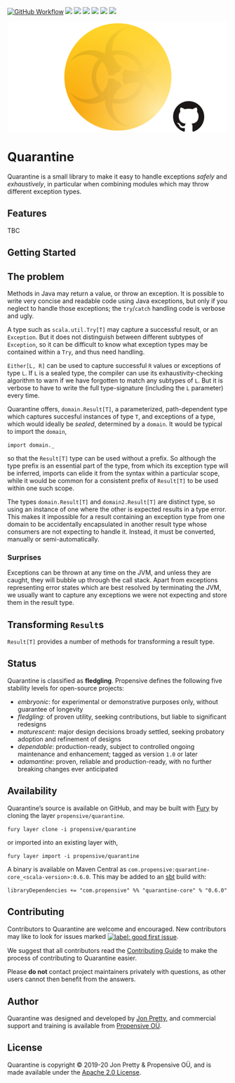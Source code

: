 [<img alt="GitHub Workflow" src="https://img.shields.io/github/workflow/status/propensive/quarantine/Build/main?style=for-the-badge" height="24">](https://github.com/propensive/quarantine/actions)
[<img src="https://img.shields.io/badge/gitter-discuss-f00762?style=for-the-badge" height="24">](https://gitter.im/propensive/quarantine)
[<img src="https://img.shields.io/discord/633198088311537684?color=8899f7&label=DISCORD&style=for-the-badge" height="24">](https://discord.gg/CHCPjERybv)
[<img src="https://img.shields.io/matrix/propensive.quarantine:matrix.org?label=MATRIX&color=0dbd8b&style=for-the-badge" height="24">](https://app.element.io/#/room/#propensive.quarantine:matrix.org)
[<img src="https://img.shields.io/twitter/follow/propensive?color=%2300acee&label=TWITTER&style=for-the-badge" height="24">](https://twitter.com/propensive)
[<img src="https://img.shields.io/maven-central/v/com.propensive/quarantine-core_2.12?color=2465cd&style=for-the-badge" height="24">](https://search.maven.org/artifact/com.propensive/quarantine-core_2.12)
[<img src="https://img.shields.io/badge/vent-propensive%2Fquarantine-f05662?style=for-the-badge" height="24">](https://vent.dev)

<img src="/doc/images/github.png" valign="middle">

# Quarantine

Quarantine is a small library to make it easy to handle exceptions _safely_ and _exhaustively_, in particular when combining modules which may throw different exception types.

## Features

TBC


## Getting Started

## The problem

Methods in Java may return a value, or throw an exception. It is possible to write very concise and readable
code using Java exceptions, but only if you neglect to handle those exceptions; the `try`/`catch` handling code
is verbose and ugly.

A type such as `scala.util.Try[T]` may capture a successful result, or an `Exception`. But it does not
distinguish between different subtypes of `Exception`, so it can be difficult to know what exception types may
be contained within a `Try`, and thus need handling.

`Either[L, R]` can be used to capture successful `R` values or exceptions of type `L`. If `L` is a sealed type,
the compiler can use its exhaustivity-checking algorithm to warn if we have forgotten to match any subtypes of
`L`. But it is verbose to have to write the full type-signature (including the `L` parameter) every time.

Quarantine offers, `domain.Result[T]`, a parameterized, path-dependent type which captures succesful instances
of type `T`, and exceptions of a type, which would ideally be _sealed_, determined by a `domain`. It would be
typical to import the `domain`,
```
import domain._
```
so that the `Result[T]` type can be used without a prefix. So although the type prefix is an essential part of
the type, from which its exception type will be inferred, imports can elide it from the syntax within a
particular scope, while it would be common for a consistent prefix of `Result[T]` to be used within one such
scope.

The types `domain.Result[T]` and `domain2.Result[T]` are distinct type, so using an instance of one where the
other is expected results in a type error. This makes it impossible for a result containing an exception type
from one domain to be accidentally encapsulated in another result type whose consumers are not expecting to
handle it. Instead, it must be converted, manually or semi-automatically.

### Surprises

Exceptions can be thrown at any time on the JVM, and unless they are caught, they will bubble up through the
call stack. Apart from exceptions representing error states which are best resolved by terminating the JVM, we
usually want to capture any exceptions we were not expecting and store them in the result type.

## Transforming `Result`s

`Result[T]` provides a number of methods for transforming a result type.


## Status

Quarantine is classified as __fledgling__. Propensive defines the following five stability levels for open-source projects:

- _embryonic_: for experimental or demonstrative purposes only, without guarantee of longevity
- _fledgling_: of proven utility, seeking contributions, but liable to significant redesigns
- _maturescent_: major design decisions broady settled, seeking probatory adoption and refinement of designs
- _dependable_: production-ready, subject to controlled ongoing maintenance and enhancement; tagged as version `1.0` or later
- _adamantine_: proven, reliable and production-ready, with no further breaking changes ever anticipated

## Availability

Quarantine&rsquo;s source is available on GitHub, and may be built with [Fury](https://github.com/propensive/fury) by
cloning the layer `propensive/quarantine`.
```
fury layer clone -i propensive/quarantine
```
or imported into an existing layer with,
```
fury layer import -i propensive/quarantine
```
A binary is available on Maven Central as `com.propensive:quarantine-core_<scala-version>:0.6.0`. This may be added
to an [sbt](https://www.scala-sbt.org/) build with:
```
libraryDependencies += "com.propensive" %% "quarantine-core" % "0.6.0"
```

## Contributing

Contributors to Quarantine are welcome and encouraged. New contributors may like to look for issues marked
<a href="https://github.com/propensive/quarantine/labels/good%20first%20issue"><img alt="label: good first issue"
src="https://img.shields.io/badge/-good%20first%20issue-67b6d0.svg" valign="middle"></a>.

We suggest that all contributors read the [Contributing Guide](/contributing.md) to make the process of
contributing to Quarantine easier.

Please __do not__ contact project maintainers privately with questions, as other users cannot then benefit from
the answers.

## Author

Quarantine was designed and developed by [Jon Pretty](https://twitter.com/propensive), and commercial support and
training is available from [Propensive O&Uuml;](https://propensive.com/).



## License

Quarantine is copyright &copy; 2019-20 Jon Pretty & Propensive O&Uuml;, and is made available under the
[Apache 2.0 License](/license.md).
